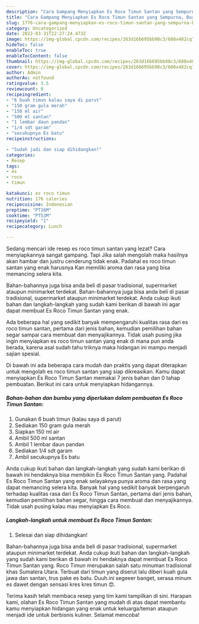 ```yaml
---
description: "Cara Gampang Menyiapkan Es Roco Timun Santan yang Sempurna, Buat Buka Puasa Menggugah Selera"
title: "Cara Gampang Menyiapkan Es Roco Timun Santan yang Sempurna, Buat Buka Puasa Menggugah Selera"
slug: 1776-cara-gampang-menyiapkan-es-roco-timun-santan-yang-sempurna-buat-buka-puasa-menggugah-selera
category: Uncategorized
date: 2022-03-31T22:27:24.473Z
image: https://img-global.cpcdn.com/recipes/263d16b695bb98c3/680x482cq70/es-roco-timun-santan-foto-resep-utama.jpg
hideToc: false
enableToc: true
enableTocContent: false
thumbnail: https://img-global.cpcdn.com/recipes/263d16b695bb98c3/680x482cq70/es-roco-timun-santan-foto-resep-utama.jpg
cover: https://img-global.cpcdn.com/recipes/263d16b695bb98c3/680x482cq70/es-roco-timun-santan-foto-resep-utama.jpg
author: Admin
authorAv: notfound
ratingvalue: 3.5
reviewcount: 9
recipeingredient:
- "6 buah timun kalau saya di parut"
- "150 gram gula merah"
- "150 ml air"
- "500 ml santan"
- "1 lembar daun pandan"
- "1/4 sdt garam"
- "secukupnya Es batu"
recipeinstructions:

- "Sudah jadi dan siap dihidangkan!"
categories:
- Resep
tags:
- es
- roco
- timun

katakunci: es roco timun 
nutrition: 176 calories
recipecuisine: Indonesian
preptime: "PT16M"
cooktime: "PT53M"
recipeyield: "1"
recipecategory: Lunch

---
```



Sedang mencari ide resep es roco timun santan yang lezat? Cara menyiapkannya sangat gampang. Tapi Jika salah mengolah maka hasilnya akan hambar dan justru cenderung tidak enak. Padahal es roco timun santan yang enak harusnya Kan memiliki aroma dan rasa yang bisa memancing selera kita.


Bahan-bahannya juga bisa anda beli di pasar tradisional, supermarket ataupun minimarket terdekat. Bahan-bahannya juga bisa anda beli di pasar tradisional, supermarket ataupun minimarket terdekat. Anda cukup ikuti bahan dan langkah-langkah yang sudah kami berikan di bawah ini agar dapat membuat Es Roco Timun Santan yang enak.

Ada beberapa hal yang sedikit banyak mempengaruhi kualitas rasa dari es roco timun santan, pertama dari jenis bahan, kemudian pemilihan bahan segar sampai cara membuat dan menyajikannya. Tidak usah pusing jika ingin menyiapkan es roco timun santan yang enak di mana pun anda berada, karena asal sudah tahu triknya maka hidangan ini mampu menjadi sajian spesial.


Di bawah ini ada beberapa cara mudah dan praktis yang dapat diterapkan untuk mengolah es roco timun santan yang siap dikreasikan. Kamu dapat menyiapkan Es Roco Timun Santan memakai 7 jenis bahan dan 0 tahap pembuatan. Berikut ini cara untuk menyiapkan hidangannya.

<!--inarticleads1-->

##### Bahan-bahan dan bumbu yang diperlukan dalam pembuatan Es Roco Timun Santan:

1. Gunakan 6 buah timun (kalau saya di parut)
1. Sediakan 150 gram gula merah
1. Siapkan 150 ml air
1. Ambil 500 ml santan
1. Ambil 1 lembar daun pandan
1. Sediakan 1/4 sdt garam
1. Ambil secukupnya Es batu


Anda cukup ikuti bahan dan langkah-langkah yang sudah kami berikan di bawah ini hendaknya bisa membikin Es Roco Timun Santan yang. Padahal Es Roco Timun Santan yang enak selayaknya punya aroma dan rasa yang dapat memancing selera kita. Banyak hal yang sedikit banyak berpengaruh terhadap kualitas rasa dari Es Roco Timun Santan, pertama dari jenis bahan, kemudian pemilihan bahan segar, hingga cara membuat dan menyajikannya. Tidak usah pusing kalau mau menyiapkan Es Roco. 

<!--inarticleads2-->

##### Langkah-langkah untuk membuat Es Roco Timun Santan:


1. Selesai dan siap dihidangkan!

Bahan-bahannya juga bisa anda beli di pasar tradisional, supermarket ataupun minimarket terdekat. Anda cukup ikuti bahan dan langkah-langkah yang sudah kami berikan di bawah ini hendaknya dapat membuat Es Roco Timun Santan yang. Roco Timun merupakan salah satu minuman tradisional khas Sumatera Utara. Terbuat dari timun yang diserut lalu diberi kuah gula jawa dan santan, trus pake es batu. Duuh.ini segeeer banget, serasa minum es dawet dengan sensasi kres kres timun 😍. 

Terima kasih telah membaca resep yang tim kami tampilkan di sini. Harapan kami, olahan Es Roco Timun Santan yang mudah di atas dapat membantu kamu menyiapkan hidangan yang enak untuk keluarga/teman ataupun menjadi ide untuk berbisnis kuliner. Selamat mencoba!
